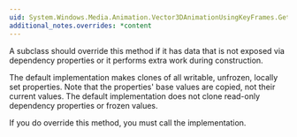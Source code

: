 ```yaml
---
uid: System.Windows.Media.Animation.Vector3DAnimationUsingKeyFrames.GetAsFrozenCore(System.Windows.Freezable)
additional_notes.overrides: *content
---
```


<p>A subclass should override this method if it has data that is not exposed via dependency properties or it performs extra work during construction.  
  
 The default implementation makes clones of all writable, unfrozen, locally set properties. Note that the properties' base values are copied, not their current values. The default implementation does not clone read-only dependency properties or frozen values.  
  
 If you do override this method, you must call the <xref href="System.Windows.Media.Animation.Vector3DAnimationUsingKeyFrames"></xref> implementation.</p>


